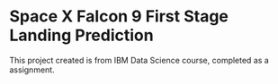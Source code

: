 # Space X  Falcon 9 First Stage Landing Prediction
This project created is from IBM Data Science course, completed as a assignment.
